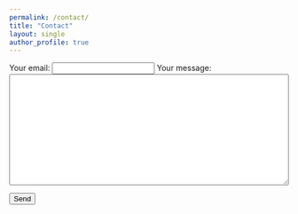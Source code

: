 ```yaml
---
permalink: /contact/
title: "Contact"
layout: single
author_profile: true
---
```


<form
  action="https://formspree.io/f/mzzpwzzb"
  method="POST"
>
  <label>
    Your email:
    <input type="email" name="email">
  </label>
  <label>
    Your message:
    <textarea name="message" style="width: 100%; height: 200px;"></textarea>
  </label>

  <button type="submit">Send</button>
</form>

